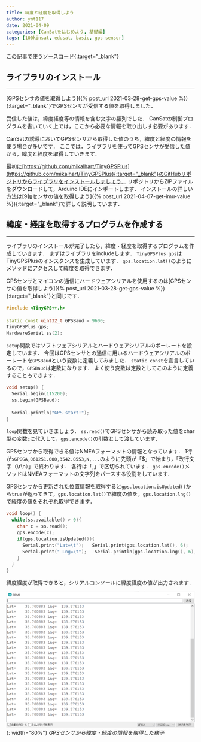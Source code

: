 ```yaml
---
title: 緯度と経度を取得しよう
author: ymt117
date: 2021-04-09
categories: [CanSatをはじめよう, 基礎編]
tags: [100kinsat, edusat, basic, gps sensor]
---
```


<i class="{{ site.data.post.file }}"></i>
[この記事で使うソースコード](https://github.com/100kinsat/100kinsat_ver_3_4_code/tree/main/100kinsat_gps_lat_lng){:target="_blank"}

## ライブラリのインストール
---

[GPSセンサの値を取得しよう]({% post_url 2021-03-28-get-gps-value %}){:target="_blank"}でGPSセンサが受信する値を取得しました．

受信した値は，緯度経度等の情報を含む文字の羅列でした．
CanSatの制御プログラムを書いていく上では，ここから必要な情報を取り出しす必要があります．

CanSatの誘導においてGPSセンサから取得した値のうち，緯度と経度の情報を使う場合が多いです．
ここでは，ライブラリを使ってGPSセンサが受信した値から，緯度と経度を取得していきます．

最初に[https://github.com/mikalhart/TinyGPSPlus](https://github.com/mikalhart/TinyGPSPlus){:target="_blank"}のGitHubリポジトリからライブラリをインストールしましょう．
リポジトリからZIPファイルをダウンロードして，Arduino IDEにインポートします．
インストールの詳しい方法は[9軸センサの値を取得しよう]({% post_url 2021-04-07-get-imu-value %}){:target="_blank"}で詳しく説明しています．

## 緯度・経度を取得するプログラムを作成する
---

ライブラリのインストールが完了したら，緯度・経度を取得するプログラムを作成していきます．
まずはライブラリをincludeします．
`TinyGPSPlus gps`はTinyGPSPlusのインスタンスを生成しています．
`gps.location.lat()`のようにメソッドにアクセスして緯度を取得できます．

GPSセンサとマイコンの通信にハードウェアシリアルを使用するのは[GPSセンサの値を取得しよう]({% post_url 2021-03-28-get-gps-value %}){:target="_blank"}と同じです．

```cpp
#include <TinyGPS++.h>

static const uint32_t GPSBaud = 9600;
TinyGPSPlus gps;
HardwareSerial ss(2);
```

`setup`関数ではソフトウェアシリアルとハードウェアシリアルのボーレートを設定しています．
今回はGPSセンサとの通信に用いるハードウェアシリアルのボーレートを`GPSBaud`という変数に定義してみました．
`static const`を宣言しているので，`GPSBaud`は定数になります．
よく使う変数は定数としてこのように定義することもできます．

```cpp
void setup() {
  Serial.begin(115200);
  ss.begin(GPSBaud);

  Serial.println("GPS start!");
}
```

`loop`関数を見ていきましょう．
`ss.read()`でGPSセンサから読み取った値をchar型の変数`c`に代入して，`gps.encode()`の引数として渡しています．

GPSセンサから取得できる値はNMEAフォーマットの情報となっています．
1行が`$GPGGA,061251.000,3542.0553,N,...`のように先頭が「$」で始まり，「改行文字（\r\n）」で終わります．
各行は「,」で区切られています．
`gps.encode()`メソッドはNMEAフォーマットの文字列をパースする役割をしています．

GPSセンサから更新された位置情報を取得すると`gps.location.isUpdated()`から`true`が返ってきて，`gps.location.lat()`で緯度の値を，`gps.location.lng()`で経度の値をそれぞれ取得できます．

```cpp
void loop() {
  while(ss.available() > 0){
    char c = ss.read();
    gps.encode(c);
    if(gps.location.isUpdated()){
      Serial.print("Lat=\t");   Serial.print(gps.location.lat(), 6);
      Serial.print(" Lng=\t");   Serial.println(gps.location.lng(), 6);
    }
  }
}
```

緯度経度が取得できると，シリアルコンソールに緯度経度の値が出力されます．

![gps-lat-lng](/assets/img/post/get-gps-value-lat-lng/gps_lat_lng.png){: width="80%"}
_GPSセンサから緯度・経度の情報を取得した様子_
